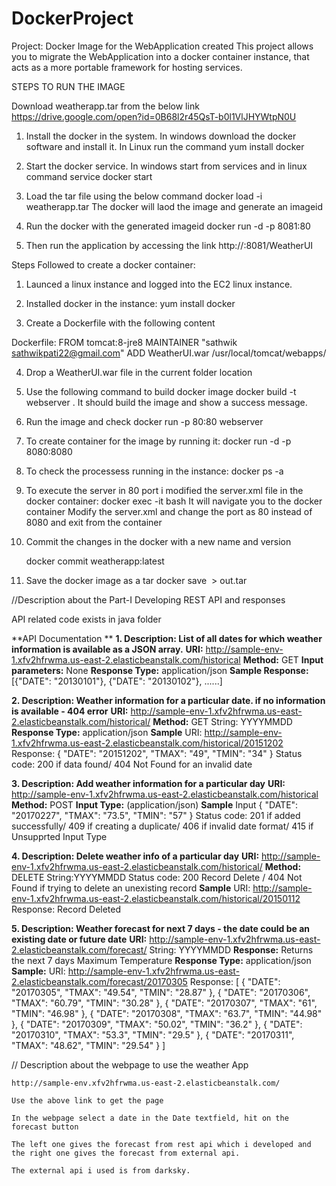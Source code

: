 # DockerProject

Project: Docker Image for the WebApplication created 
This project allows you to migrate the WebApplication into a docker container instance, that acts as a more portable framework for hosting services.

STEPS TO RUN THE IMAGE

Download weatherapp.tar from the below link
https://drive.google.com/open?id=0B68l2r45QsT-b0l1VlJHYWtpN0U

1. Install the docker in the system. In windows download the docker software and install it.
	In Linux run the command yum install docker 

2. Start the docker service. In windows start from services and in linux command service docker start

3. Load the tar file using the below command 
	docker load -i weatherapp.tar
	The docker will laod the image and generate an imageid 
	
4. Run the docker with the generated imageid 
	docker run -d -p 8081:80 <imageid>
	
5. Then run the application by accessing the link
	http://<localhost>:8081/WeatherUI

Steps Followed to create a docker container:

1. Launced a linux instance and logged into the EC2 linux instance.
 
2. Installed docker in the instance: yum install docker

3. Create a Dockerfile with the following content

  Dockerfile:
	FROM tomcat:8-jre8
	MAINTAINER "sathwik <sathwikpati22@gmail.com>"
	ADD WeatherUI.war /usr/local/tomcat/webapps/
	
4. Drop a WeatherUI.war file in the current folder location 

5. Use the following command to build docker image docker build -t webserver .
	It should build the image and show a success message.
	
6. Run the image and check docker run -p 80:80 webserver

7. To create container for the image by running it: docker run -d -p 8080:8080 <image name>

8. To check the processess running in the instance: docker ps -a

9. To execute the server in 80 port i modified the server.xml file in the docker container: docker exec -it <containerid> bash
	It will navigate you to the docker container 
	Modify the server.xml and change the port as 80 instead of 8080
	and exit from the container

10. Commit the changes in the docker with a new name and version 

	docker commit <containerid> weatherapp:latest
	
11. Save the docker image as a tar docker save <image id> > out.tar


//Description about the Part-I Developing REST API and responses 

API related code exists in java folder

**API Documentation **
**1. Description: List of all dates for which weather information is available as a JSON array.**
**URI:** http://sample-env-1.xfv2hfrwma.us-east-2.elasticbeanstalk.com/historical
**Method:** GET
**Input parameters:** None
**Response Type:** application/json
**Sample Response:**
[{"DATE": "20130101"},
{"DATE": "20130102"}, ......]

**2. Description: Weather information for a particular date. if no information is available - 404 error**
**URI:** http://sample-env-1.xfv2hfrwma.us-east-2.elasticbeanstalk.com/historical/<date>
**Method:** GET
**<date>** String: YYYYMMDD
**Response Type:** application/json
**Sample**
URI: http://sample-env-1.xfv2hfrwma.us-east-2.elasticbeanstalk.com/historical/20151202
Response: {
 "DATE": "20151202", "TMAX": "49", "TMIN": "34"
}
Status code: 200 if data found/ 404 Not Found for an invalid date

**3. Description: Add weather information for a particular day**
**URI:** http://sample-env-1.xfv2hfrwma.us-east-2.elasticbeanstalk.com/historical
**Method:** POST
**Input Type:** (application/json)
**Sample**
Input
 {
  "DATE": "20170227",
  "TMAX": "73.5",
  "TMIN": "57"
}
Status code: 201 if added successfully/ 409 if creating a duplicate/ 406 if invalid date format/ 415 if Unsupprted Input Type

**4. Description: Delete weather info of a particular day**
**URI:** http://sample-env-1.xfv2hfrwma.us-east-2.elasticbeanstalk.com/historical/<date>
**Method:** DELETE
**<date>** String:YYYYMMDD
Status code: 200 Record Delete / 404 Not Found if trying to delete an unexisting record
**Sample**
URI: http://sample-env-1.xfv2hfrwma.us-east-2.elasticbeanstalk.com/historical/20150112
Response: Record Deleted

**5. Description: Weather forecast for next 7 days - the date could be an existing date or future date**
**URI:** http://sample-env-1.xfv2hfrwma.us-east-2.elasticbeanstalk.com/forecast/<date>
**<date>** String: YYYYMMDD
**Response:** Returns the next 7 days Maximum Temperature 
**Response Type:** application/json
**Sample:**
URI: http://sample-env-1.xfv2hfrwma.us-east-2.elasticbeanstalk.com/forecast/20170305
Response:
[
  {
    "DATE": "20170305",
    "TMAX": "49.54",
    "TMIN": "28.87"
  },
  {
    "DATE": "20170306",
    "TMAX": "60.79",
    "TMIN": "30.28"
  },
  {
    "DATE": "20170307",
    "TMAX": "61",
    "TMIN": "46.98"
  },
  {
    "DATE": "20170308",
    "TMAX": "63.7",
    "TMIN": "44.98"
  },
  {
    "DATE": "20170309",
    "TMAX": "50.02",
    "TMIN": "36.2"
  },
  {
    "DATE": "20170310",
    "TMAX": "53.3",
    "TMIN": "29.5"
  },
  {
    "DATE": "20170311",
    "TMAX": "48.62",
    "TMIN": "29.54"
  }
]


// Description about the webpage to use the weather App

	http://sample-env.xfv2hfrwma.us-east-2.elasticbeanstalk.com/

	Use the above link to get the page
	
	In the webpage select a date in the Date textfield, hit on the forecast button

	The left one gives the forecast from rest api which i developed and the right one gives the forecast from external api.

	The external api i used is from darksky.